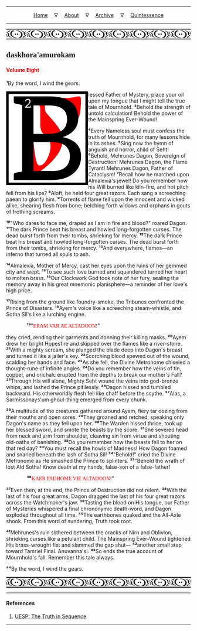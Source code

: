 
---

<!--- Local CSS Font Loading -->

<style>
@font-face {
    font-family: HayghinDaedric;
    src: url('../../../../../assets/fonts/ttf/HayghinDaedric.ttf') format('truetype');
    font-weight: medium;
    font-style: normal;
}
</style>

<!--- Jekyll Page Links -->

<center>
<a href="../../../../../index.html">Home</a>
&emsp;&nabla;&emsp;
<a href="../../../../about/index.html">About</a>
&emsp;&nabla;&emsp;
<a href="../../../../archive/index.html">Archive</a>
&emsp;&nabla;&emsp;
<a href="../../../index.html">Quintessence</a>
</center>

<!--- Markdown Body Below: -->

---

<img align="center" alt="Bordering" src="../../../../../assets/images/symbols/velothi_pattern_long_by_lukkar.svg">

## <span style="font-family:HayghinDaedric">daskhora'amurokam</Span>

#### <span style="color:red">Volume Eight</Span>

<b>&sup1;</b>By the word, I wind the gears.

<img align="left" alt="B" src="../../../project/resources/initials/svg/sequence/letter_b.svg">lessed Father of Mystery, place your oil upon my tongue that I might tell the true tale of Mournhold.
<b>&sup3;</b>Behold the strength of untold calculation! Behold the power of the Mainspring Ever-Wound!

<b>&#8308;</b>Every Nameless soul must confess the truth of Mournhold, for many lessons hide in its ashes.
<b>&#8309;</b>Sing now the hymn of anguish and horror, child of Seht!
<b>&#8310;</b>Behold, Mehrunes Dagon, Sovereign of Destruction! Mehrunes Dagon, the Flame Tyrant! Mehrunes Dagon, Father of Cataclysm!
<b>&#8311;</b>Recall how he marched upon Almalexia's jewel! Do you remember how his Will burned like kiln-fire, and hot pitch fell from his lips?
<b>&#8312;</b>Aloft, he held four great razors. Each sang a screeching paean to glorify him.
<b>&#8313;</b>Torrents of flame fell upon the innocent and wicked alike, shearing flesh from bone; belching forth widows and orphans in gouts of frothing screams.

<b>&sup1;&#8304;</b>"Who dares to face me, draped as I am in fire and blood?" roared Dagon.
<b>&sup1;&sup1;</b>The dark Prince beat his breast and howled long-forgotten curses. The dead burst forth from their tombs, shrieking for mercy.
<b>&sup1;&sup2;</b>The dark Prince beat his breast and howled long-forgotten curses. The dead burst forth from their tombs, shrieking for mercy.
<b>&sup1;&sup3;</b>And everywhere, flames&mdash;an inferno that turned all souls to ash.

<b>&sup1;&#8308;</b>Almalexia, Mother of Mercy, cast her eyes upon the ruins of her gemmed city and wept.
<b>&sup1;&#8309;</b>To see such love burned and squandered turned her heart to molten brass.
<b>&sup1;&#8310;</b>Our Clockwork God took note of her fury, sealing the memory away in his great mnemonic planisphere&mdash;a reminder of her love's high price.

<b>&sup1;&#8311;</b>Rising from the ground like foundry-smoke, the Tribunes confronted the Prince of Disasters.
<b>&sup1;&#8312;</b>Ayem's voice like a screeching steam-whistle, and Sotha Sil's like a lurching engine.

<span style="display:inline-block;padding-left:4em"><b>&sup1;&#8313;</b>"<span style="font-family:HayghinDaedric"><span style="color:red">ERAM VAR AE ALTADOON</span>!</Span>"</span>

they cried, rending their garments and donning their killing masks.
<b>&sup2;&#8304;</b>Ayem drew her bright Hopesfire and skipped over the flames like a river-stone.
<b>&sup2;&sup1;</b>With a mighty scream, she plunged the blade deep into Dagon's breast and turned it like a jailer's key.
<b>&sup2;&sup2;</b>Scorching blood spewed out of the wound, scalding her hands and face.
<b>&sup2;&sup3;</b>As she fell, the Divine Metronome chiseled a thought-rune of infinite angles.
<b>&sup2;&#8308;</b>Do you remember how the veins of tin, copper, and orichalc erupted from the depths to break our mother's Fall?
<b>&sup2;&#8309;</b>Through His will alone, Mighty Seht wound the veins into god-bronze whips, and lashed the Prince pitilessly.
<b>&sup2;&#8310;</b>Dagon hissed and tumbled backward. His otherworldly flesh fell like chaff before the scythe.
<b>&sup2;&#8311;</b>Alas, a Sarmissonays'um ghoul-thing emerged from every chunk.

<b>&sup2;&#8312;</b>A multitude of the creatures gathered around Ayem, fiery tar oozing from their mouths and open sores.
<b>&sup2;&#8313;</b>They groaned and retched, speaking only Dagon's name as they fell upon her.
<b>&sup3;&#8304;</b>The Warden hissed thrice, took up her blessed sword, and smote the beasts by the score.
<b>&sup3;&sup1;</b>She severed head from neck and arm from shoulder, cleaving sin from virtue and shouting old-oaths of banishing.
<b>&sup3;&sup2;</b>Do you remember how the beasts fell to her on that red day?
<b>&sup3;&sup3;</b>You must recall the howls of Madness! How Dagon foamed and snarled beneath the lash of Sotha Sil!
<b>&sup3;&#8308;</b>"Behold!" cried the Divine Metronome as He smashed the Prince to splinters.
<b>&sup3;&#8309;</b>"Behold the wrath of lost Ald Sotha! Know death at my hands, false-son of a false-father!

<span style="display:inline-block;padding-left:4em"><b>&sup3;&#8310;</b><span style="font-family:HayghinDaedric"><span style="color:red">KAER PADHOME VIE ALTADOON</span>!</span>"</span>

<b>&sup3;&#8311;</b>Even then, at the end, the Prince of Destruction did not relent.
<b>&sup3;&#8312;</b>With the last of his four great arms, Dagon dragged the last of his four great razors across the Watchmaker's jaw.
<b>&sup3;&#8313;</b>Tasting the blood on His tongue, our Father of Mysteries whispered a final chrononymic death-word, and Dagon exploded throughout all time.
<b>&#8308;&#8304;</b>The earthbones quaked and the All-Axle shook. From this word of sundering, Truth took root.

<b>&#8308;&sup1;</b>Mehrunes's ruin slithered between the cracks of Nirn and Oblivion, shrieking curses like a petulant child. The Mainspring Ever-Wound tightened His brass-wrought fist and slammed the gap shut&mdash;
<b>&#8308;&sup2;</b>another small step toward Tamriel Final. Anuvanna'si.
<b>&#8308;&sup3;</b>So ends the true account of Mournhold's fall. Remember this tale always.

<b>&#8308;&#8308;</b>By the word, I wind the gears.

<img align="center" alt="Bordering" src="../../../../../assets/images/symbols/velothi_pattern_long_by_lukkar.svg">

---

#### References

1. [UESP: The Truth in Sequence][1]

[1]: https://en.uesp.net/wiki/Online:The_Truth_in_Sequence:_Volume_8

---
